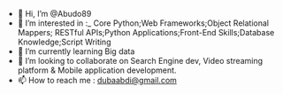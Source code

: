 - 👋 Hi, I’m @Abudo89
- 👀 I’m interested in :_ Core Python;Web Frameworks;Object Relational Mappers; RESTful APIs;Python Applications;Front-End Skills;Database Knowledge;Script Writing
- 🌱 I’m currently learning Big data 
- 💞️ I’m looking to collaborate on Search Engine dev, Video streaming platform & Mobile application development.
- 📫 How to reach me : dubaabdi@gmail.com 

<!---
Abudo89/Abudo89 is a ✨ special ✨ repository because its `README.md` (this file) appears on your GitHub profile.
You can click the Preview link to take a look at your changes.
--->
